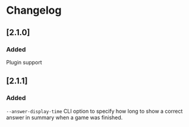 # Changelog

## [2.1.0]

### Added

Plugin support

## [2.1.1]

### Added

`--answer-display-time` CLI option to specify how long to show a correct answer in summary when a game was finished.
